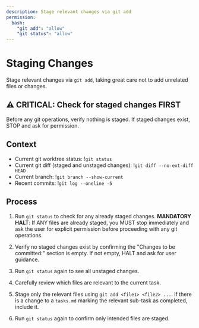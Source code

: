 ```yaml
---
description: Stage relevant changes via git add
permission:
  bash:
    "git add": "allow"
    "git status": "allow"
---
```

# Staging Changes

Stage relevant changes via `git add`, taking great care not to add
unrelated files or changes.

## ⚠️ CRITICAL: Check for staged changes FIRST

Before any git operations, verify nothing is staged. If staged changes
exist, STOP and ask for permission.

## Context

- Current git worktree status: !`git status`
- Current git diff (staged and unstaged changes): !`git diff --no-ext-diff HEAD`
- Current branch: !`git branch --show-current`
- Recent commits: !`git log --oneline -5`

## Process

1. Run `git status` to check for any already staged changes.
   **MANDATORY HALT**: If ANY files are already staged, you MUST stop
   immediately and ask the user for explicit permission before
   proceeding with any git operations.

2. Verify no staged changes exist by confirming the "Changes to be
   committed:" section is empty. If not empty, HALT and ask for user
   guidance.

3. Run `git status` again to see all unstaged changes.

4. Carefully review which files are relevant to the current task.

5. Stage only the relevant files using `git add <file1> <file2> ...`.
   If there is a change to a `tasks.md` marking the relevant sub-task
   as completed, include it.

6. Run `git status` again to confirm only intended files are staged.